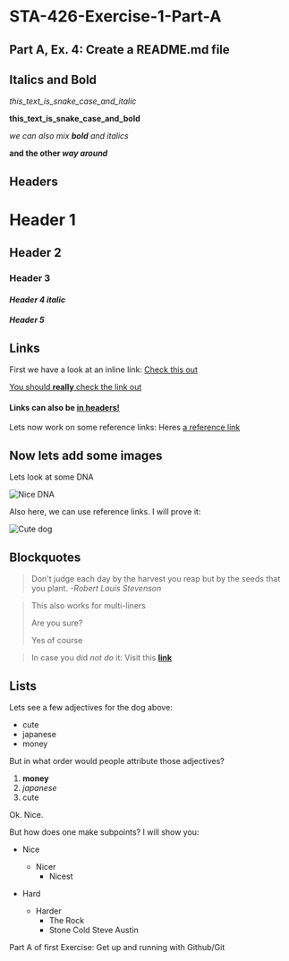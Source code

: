 # STA-426-Exercise-1-Part-A


## Part A, Ex. 4: Create a README.md file

## Italics and Bold

*this_text_is_snake_case_and_italic*

**this_text_is_snake_case_and_bold**

*we can also mix **bold** and italics*

**and the other *way around***

## Headers

# Header 1

## Header 2

### Header 3

#### *Header 4 italic*

##### **Header 5**

## Links

First we have a look at an inline link: [Check this out](https://www.srf.ch)

[You should **really** check the link out](https://www.srf.ch)

#### Links can also be [in headers!](https://www.srf.ch)

Lets now work on some reference links: Heres [a reference link][reference link]

## Now lets add some images

Lets look at some DNA

![Nice DNA](https://www.wissenschaft.de/wp-content/uploads/A/d/AdobeStock_179309453_B936C5D2-493D-4A34-8972-AE77D525F1EB-e1660294803521-990x648.jpg)

Also here, we can use reference links. I will prove it:

![Cute dog][cute doggie] 

## Blockquotes

>Don't judge each day by the harvest you reap but by the seeds that you plant. _-Robert Louis Stevenson_

>This also works for multi-liners
>
>Are you sure?
>
>Yes of course

>In case you did _not do_ it: Visit this **[link][reference link]**

## Lists

Lets see a few adjectives for the dog above:
* cute
* japanese
* money

But in what order would people attribute those adjectives?
1. **money**
2. _japanese_
3. cute

Ok. Nice. 

But how does one make subpoints? I will show you:

* Nice
  * Nicer
    * Nicest
   
* Hard
  * Harder
    * The Rock
    * Stone Cold Steve Austin



[reference link]: https://www.uzh.ch/de.html

[cute doggie]: https://www.cnet.com/a/img/resize/61c44c6765cb6b8529df884935ad7aefc622aeec/hub/2021/11/03/3c2a7d79-770e-4cfa-9847-66b3901fb5d7/c09.jpg?auto=webp&fit=crop&height=675&width=1200


Part A of first Exercise: Get up and running with Github/Git

